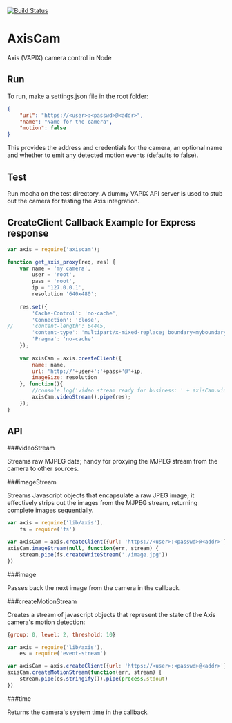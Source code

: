 [![Build Status](https://travis-ci.org/mjohnsullivan/axiscam.png)](http://travis-ci.org/mjohnsullivan/axiscam)

AxisCam
=======

Axis (VAPIX) camera control in Node

Run
---

To run, make a settings.json file in the root folder:

```json
{
    "url": "https://<user>:<passwd>@<addr>",
    "name": "Name for the camera",
    "motion": false
}
```

This provides the address and credentials for the camera, an optional name and whether to emit
any detected motion events (defaults to false). 

Test
----

Run mocha on the test directory. A dummy VAPIX API server is used to stub out the camera for testing
the Axis integration.

CreateClient Callback Example for Express response
--------------------------------------------------

```javascript
var axis = require('axiscam');

function get_axis_proxy(req, res) {
	var	name = 'my camera',
		user = 'root',
		pass = 'root',
		ip = '127.0.0.1',
		resolution '640x480';
	
	res.set({
		'Cache-Control': 'no-cache',
		'Connection': 'close',
//		'content-length': 64445,
		'content-type': 'multipart/x-mixed-replace; boundary=myboundary',
		'Pragma': 'no-cache'
	});
	
	var axisCam = axis.createClient({
		name: name,
		url: 'http://'+user+':'+pass+'@'+ip,
		imageSize: resolution
	}, function(){
		//console.log('video stream ready for business: ' + axisCam.videoStream());
		axisCam.videoStream().pipe(res);
	});
}
```

API
---

###videoStream

Streams raw MJPEG data; handy for proxying the MJPEG stream from the camera to other sources.

###imageStream

Streams Javascript objects that encapsulate a raw JPEG image; it effectively strips out the images
from the MJPEG stream, returning complete images sequentially.

```javascript
var axis = require('lib/axis'),
    fs = require('fs')

var axisCam = axis.createClient({url: 'https://<user>:<passwd>@<addr>'})
axisCam.imageStream(null, function(err, stream) {
    stream.pipe(fs.createWriteStream('./image.jpg'))
})
```

###image

Passes back the next image from the camera in the callback.

###createMotionStream

Creates a stream of javascript objects that represent the state of the Axis camera's motion detection:

```javascript
{group: 0, level: 2, threshold: 10}
```

```javascript
var axis = require('lib/axis'),
    es = require('event-stream')

var axisCam = axis.createClient({url: 'https://<user>:<passwd>@<addr>'})
axisCam.createMotionStream(function(err, stream) {
    stream.pipe(es.stringify()).pipe(process.stdout)
})
```

###time

Returns the camera's system time in the callback.
